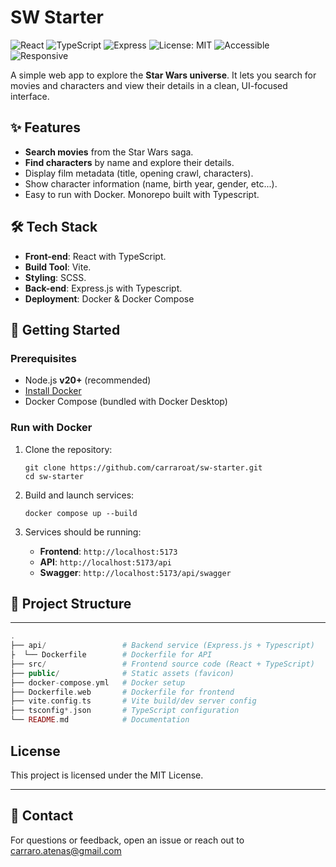 # SW Starter

![React](https://img.shields.io/badge/React-blue?logo=react)
![TypeScript](https://img.shields.io/badge/TypeScript-white?logo=typescript)
![Express](https://img.shields.io/badge/Express.js-lightgrey?logo=express)
![License: MIT](https://img.shields.io/badge/License-MIT-yellow.svg)
![Accessible](https://img.shields.io/badge/Accessible-WCAG%202.1%20AA-%2358a55c)
![Responsive](https://img.shields.io/badge/Responsive-Mobile--first-%2300bcd4)

A simple web app to explore the **Star Wars universe**. It lets you search for movies and characters and view their details in a clean, UI-focused interface.

## ✨ Features

- **Search movies** from the Star Wars saga.
- **Find characters** by name and explore their details.
- Display film metadata (title, opening crawl, characters).
- Show character information (name, birth year, gender, etc...).
- Easy to run with Docker. Monorepo built with Typescript.

## 🛠️ Tech Stack

- **Front-end**: React with TypeScript.
- **Build Tool**: Vite.
- **Styling**: SCSS.
- **Back-end**: Express.js with Typescript.
- **Deployment**: Docker & Docker Compose

## 🚀 Getting Started

### Prerequisites

- Node.js **v20+** (recommended)
- [Install Docker](https://docs.docker.com/get-docker/)
- Docker Compose (bundled with Docker Desktop)

### Run with Docker

1. Clone the repository:

   ```
   git clone https://github.com/carraroat/sw-starter.git
   cd sw-starter
   ```

2. Build and launch services:

   ```
   docker compose up --build
   ```

3. Services should be running:

   - **Frontend**: `http://localhost:5173`
   - **API**: `http://localhost:5173/api`
   - **Swagger**: `http://localhost:5173/api/swagger`

## 📂 Project Structure

---

```php
.
├── api/                 # Backend service (Express.js + Typescript)
├  └── Dockerfile        # Dockerfile for API
├── src/                 # Frontend source code (React + TypeScript)
├── public/              # Static assets (favicon)
├── docker-compose.yml   # Docker setup
├── Dockerfile.web       # Dockerfile for frontend
├── vite.config.ts       # Vite build/dev server config
├── tsconfig*.json       # TypeScript configuration
└── README.md            # Documentation

```

## License

This project is licensed under the MIT License.

---

## 💬 Contact

For questions or feedback, open an issue or reach out to carraro.atenas@gmail.com
